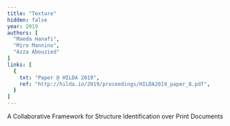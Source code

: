 ```yaml
---
title: "Texture"
hidden: false
year: 2019
authors: [
  "Maeda Hanafi", 
  "Miro Mannino", 
  "Azza Abouzied"
]
links: [
  {
    txt: "Paper @ HILDA 2019",
    ref: "http://hilda.io/2019/proceedings/HILDA2019_paper_8.pdf",
  }
]
---
```

A Collaborative Framework for Structure Identification over Print Documents